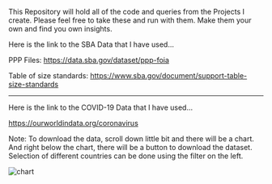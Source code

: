 This Repository will hold all of the code and queries from the Projects I create.
Please feel free to take these and run with them. Make them your own and find you own insights.

Here is the link to the SBA Data that I have used...

PPP Files: https://data.sba.gov/dataset/ppp-foia

Table of size standards: https://www.sba.gov/document/support-table-size-standards

-------------------------------------------------------------------------------------------------------

Here is the link to the COVID-19 Data that I have used...

https://ourworldindata.org/coronavirus

Note: To download the data, scroll down little bit and there will be a chart. And right below the chart, there will be a button to download the dataset. Selection of different countries can be done using the filter on the left.

![chart](https://github.com/DSGohel/Data-Analysis-Project-Portfolio/assets/155206743/4b9aed8b-1746-4a28-b5b3-a0fdfcb62ecb)
